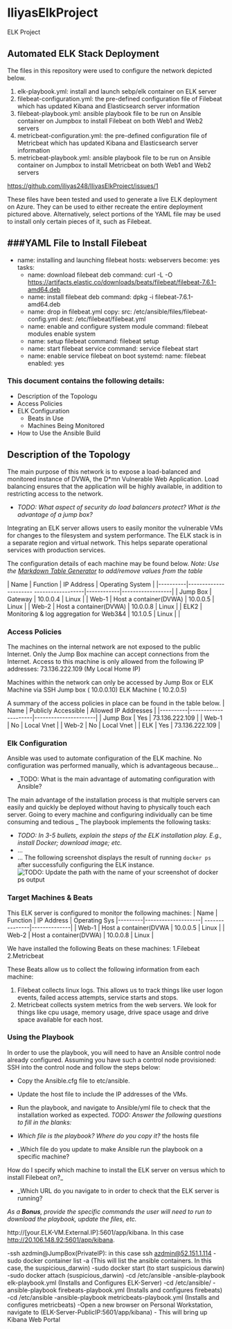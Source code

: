 # IliyasElkProject
 ELK Project
## Automated ELK Stack Deployment
The files in this repository were used to configure the network depicted below.

1. elk-playbook.yml: install and launch sebp/elk container on ELK server
2. filebeat-configuration.yml: the pre-defined configuration file of Filebeat which has updated Kibana and Elasticsearch server information
3. filebeat-playbook.yml: ansible playbook file to be run on Ansible container on Jumpbox to install Filebeat on both Web1 and Web2 servers
4. metricbeat-configuration.yml: the pre-defined configuration file of Metricbeat which has updated Kibana and Elasticsearch server information
5. metricbeat-playbook.yml: ansible playbook file to be run on Ansible container on Jumpbox to install Metricbeat on both Web1 and Web2 servers

https://github.com/iliyas248/IliyasElkProject/issues/1

These files have been tested and used to generate a live ELK deployment on Azure. They can be used to either recreate the entire deployment pictured above. Alternatively, select portions of the YAML file may be used to install only certain pieces of it, such as Filebeat.

###YAML File to Install Filebeat
---
  - name: installing and launching filebeat
    hosts: webservers
    become: yes
    tasks:
    - name: download filebeat deb
      command: curl -L -O       https://artifacts.elastic.co/downloads/beats/filebeat/filebeat-7.6.1-amd64.deb
    - name: install filebeat deb
      command: dpkg -i filebeat-7.6.1-amd64.deb
    - name: drop in filebeat.yml
      copy:
        src: /etc/ansible/files/filebeat-config.yml
        dest: /etc/filebeat/filebeat.yml
    - name: enable and configure system module
      command: filebeat modules enable system
    - name: setup filebeat
      command: filebeat setup
    - name: start filebeat service
      command: service filebeat start
    - name: enable service filebeat on boot
      systemd:
        name: filebeat
        enabled: yes

### This document contains the following details:
- Description of the Topologu
- Access Policies
- ELK Configuration
  - Beats in Use
  - Machines Being Monitored
- How to Use the Ansible Build

## Description of the Topology
The main purpose of this network is to expose a load-balanced and monitored instance of DVWA, the D*mn Vulnerable Web Application.
Load balancing ensures that the application will be highly available, in addition to restricting access to the network.
- _TODO: What aspect of security do load balancers protect? What is the advantage of a jump box?_

Integrating an ELK server allows users to easily monitor the vulnerable VMs for changes to the filesystem and system performance. The ELK stack is in a separate region and virtual network. This helps separate operational services with production services.

The configuration details of each machine may be found below.
_Note: Use the [Markdown Table Generator](http://www.tablesgenerator.com/markdown_tables) to add/remove values from the table_

   | Name     | Function                                | IP Address | Operating System |
|----------|---------------------- ------------------|------------|------------------|
| Jump Box | Gateway                                 |  10.0.0.4 | Linux            |
| Web-1     | Host a container(DVWA)                  |  10.0.0.5 | Linux            |
| Web-2    | Host a container(DVWA)                  |  10.0.0.8 | Linux            |
| ELK2     | Monitoring & log aggregation for Web3&4 |  10.1.0.5  | Linux            |         |

### Access Policies
The machines on the internal network are not exposed to the public Internet.
Only the Jump Box machine can accept connections from the Internet. Access to this machine is only allowed from the following IP addresses:
73.136.222.109 (My Local Home IP)

Machines within the network can only be accessed by Jump Box or ELK Machine via SSH
Jump box ( 10.0.0.10)  ELK Machine  ( 10.2.0.5)

A summary of the access policies in place can be found in the table below.
| Name     | Publicly Accessible | Allowed IP Addresses |
|----------|---------------------|----------------------|
| Jump Box | Yes                 | 73.136.222.109       |
| Web-1    | No                  | Local Vnet           |
| Web-2    | No                  | Local Vnet           |
| ELK      | Yes                 | 73.136.222.109       |

### Elk Configuration
Ansible was used to automate configuration of the ELK machine. No configuration was performed manually, which is advantageous because...

- _TODO: What is the main advantage of automating configuration with Ansible?

The main advantage of the installation process is that multiple servers can easily and quickly be deployed without having to physically touch each server. Going to every machine and configuring individually can be time consuming and tedious
_
The playbook implements the following tasks:
- _TODO: In 3-5 bullets, explain the steps of the ELK installation play. E.g., install Docker; download image; etc._
- ...
- ...
The following screenshot displays the result of running `docker ps` after successfully configuring the ELK instance.
![TODO: Update the path with the name of your screenshot of docker ps output](Images/docker_ps_output.png)

### Target Machines & Beats
This ELK server is configured to monitor the following machines:
| Name     | Function           | IP Address     | Operating Sys |---------|--------------------| ---------------|--------------|
| Web-1     | Host a container(DVWA  |  10.0.0.5 | Linux            |
| Web-2    | Host a container(DVWA) |  10.0.0.8 | Linux            |

We have installed the following Beats on these machines:
1.Filebeat
2.Metricbeat

These Beats allow us to collect the following information from each machine:
1. Filebeat collects linux logs. This allows us to track things like user logon events, failed access attempts, service starts and stops.
2. Metricbeat collects system metrics from the web servers. We look for things like cpu usage, memory usage, drive space usage and drive space available for each host.

### Using the Playbook
In order to use the playbook, you will need to have an Ansible control node already configured. Assuming you have such a control node provisioned:
SSH into the control node and follow the steps below:
- Copy the Ansible.cfg file to etc/ansible.
- Update the host file to include the IP addresses of the VMs.
- Run the playbook, and navigate to Ansible/yml file to check that the installation worked as expected.
_TODO: Answer the following questions to fill in the blanks:_

- _Which file is the playbook? Where do you copy it?_ the hosts file
- _Which file do you update to make Ansible run the playbook on a specific machine? 

How do I specify which machine to install the ELK server on versus which to install Filebeat on?_

- _Which URL do you navigate to in order to check that the ELK server is running?

_As a **Bonus**, provide the specific commands the user will need to run to download the playbook, update the files, etc._

http://[your.ELK-VM.External.IP]:5601/app/kibana. In this case http://20.106.148.92:5601/app/kibana.

-ssh azdmin@JumpBox(PrivateIP):  in this case ssh  azdmin@52.151.1.114
-sudo docker container list -a (This will list the ansible containers. In this case, the suspicious_darwin)
-sudo docker start (to start suspicious darwin)
-sudo docker attach (suspicious_darwin)
-cd /etc/ansible
-ansible-playbook elk-playbook.yml (Installs and Configures ELK-Server)
-cd /etc/ansible/
-ansible-playbook firebeats-playbook.yml (Installs and configures firebeats)
-cd /etc/ansible
-ansible-playbook metricbeats-playbook.yml (Installs and configures metricbeats)
-Open a new browser on Personal Workstation, navigate to (ELK-Server-PublicIP:5601/app/kibana) - This will bring up Kibana Web Portal
